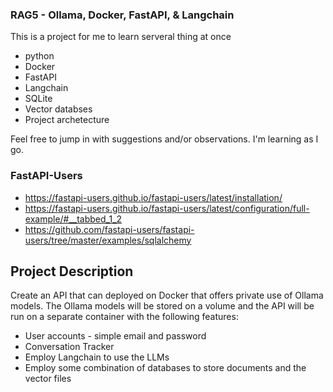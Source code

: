 ### RAG5 - Ollama, Docker, FastAPI, & Langchain

This is a project for me to learn serveral thing at once
- python
- Docker
- FastAPI
- Langchain
- SQLite
- Vector databses
- Project archetecture

Feel free to jump in with suggestions and/or observations.  I'm learning as I go.

### FastAPI-Users
- https://fastapi-users.github.io/fastapi-users/latest/installation/
- https://fastapi-users.github.io/fastapi-users/latest/configuration/full-example/#__tabbed_1_2
- https://github.com/fastapi-users/fastapi-users/tree/master/examples/sqlalchemy


## Project Description

Create an API that can deployed on Docker that offers private use of Ollama models. The Ollama models will be stored on a volume and the API will be run on a separate container with the following features:

- User accounts - simple email and password
- Conversation Tracker
- Employ Langchain to use the LLMs
- Employ some combination of databases to store documents and the vector files
